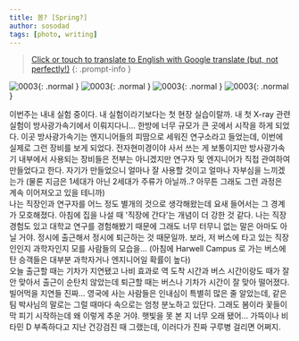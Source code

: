 ```yaml
---
title: 봄? [Spring?]
author: sosodad
tags: [photo, writing]
---
```


> [Click or touch to translate to English with Google translate (but, not perfectly!)](https://jinseuk56-github-io.translate.goog/posts/0003/?_x_tr_sl=ko&_x_tr_tl=en&_x_tr_hl=ko&_x_tr_pto=wapp)
{: .prompt-info }

![0003](https://onedrive.live.com/embed?resid=F96DE3EAE83811FB%2183177&authkey=%21ABM1Y4eW2czmQuU&height=1024){: .normal }
![0003](https://onedrive.live.com/embed?resid=F96DE3EAE83811FB%2183171&authkey=%21ANIoof97aINR5z0&height=1024){: .normal }
![0003](https://onedrive.live.com/embed?resid=F96DE3EAE83811FB%2183175&authkey=%21ACdV3oTo9O9Vfng&height=1024){: .normal }
![0003](https://onedrive.live.com/embed?resid=F96DE3EAE83811FB%2183174&authkey=%21ANvYaYcvzyWRWBw&height=1024){: .normal }

이번주는 내내 실험 중이다. 내 실험이라기보다는 첫 현장 실습이랄까. 내 첫 X-ray 관련 실험이 방사광가속기에서 이뤄지다니... 한방에 너무 규모가 큰 곳에서 시작을 하게 되었다. 이곳 방사광가속기는 엔지니어들의 피땀으로 세워진 연구소라고 들었는데, 이번에 실제로 그런 장비를 보게 되었다. 전자현미경이야 사서 쓰는 게 보통이지만 방사광가속기 내부에서 사용되는 장비들은 전부는 아니겠지만 연구자 및 엔지니어가 직접 관여하여 만들었다고 한다. 자기가 만들었으니 얼마나 잘 사용할 것이고 얼마나 자부심을 느끼겠는가 (물론 지금은 1세대가 아닌 2세대가 주류가 아닐까..? 아무튼 그래도 그런 과정은 계속 이어져오고 있을 테니까)  
나는 직장인과 연구자를 어느 정도 별개의 것으로 생각해왔는데 요새 들어서는 그 경계가 모호해졌다. 아침에 집을 나설 때 '직장에 간다'는 개념이 더 강한 것 같다. 나는 직장 경험도 있고 대학교 연구를 경험해봤기 때문에 그래도 너무 터무니 없는 말은 아마도 아닐 거야. 정시에 출근해서 정시에 퇴근하는 것 때문일까. 보라, 저 버스에 타고 있는 직장인인지 과학자인지 모를 사람들의 모습을... (아침에 Harwell Campus 로 가는 버스에 탄 승객들은 대부분 과학자거나 엔지니어일 확률이 높다)  
오늘 출근할 때는 기차가 지연됐고 나비 효과로 역 도착 시간과 버스 시간이랑도 때가 잘 안 맞아서 출근이 순탄치 않았는데 퇴근할 때는 버스나 기차가 시간이 잘 맞아 떨어졌다. 빌어먹을 지연들 진짜... 영국에 사는 사람들은 인내심이 특별히 많은 줄 알았는데, 같은 팀 박사님의 말로는 그럴 때마다 속으로는 엄청 분노하고 있단다. 그래도 봄이라 꽃들이 막 피기 시작하는데 왜 이렇게 추운 거야. 햇빛을 못 본 지 너무 오래 됐어... 가뜩이나 비타민 D 부족하다고 지난 건강검진 때 그랬는데, 이러다가 진짜 구루병 걸리면 어쩌지.